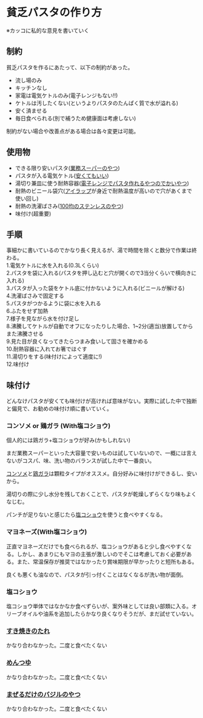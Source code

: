 # 貧乏パスタの作り方
※カッコに私的な意見を書いていく
## 制約
貧乏パスタを作るにあたって、以下の制約があった。
- 流し場のみ
- キッチンなし
- 家電は電気ケトルのみ(電子レンジもない!!)
- ケトルは汚したくない(というよりパスタのたんぱく質で水が溢れる)
- 安く済ませる
- 毎日食べられる(別で補うため健康面は考慮しない)

制約がない場合や改善点がある場合は各々変更は可能。
## 使用物
- できる限り安いパスタ([業務スーパーのやつ](https://www.gyomusuper.jp/onlineshop/products/detail/7529))
- パスタが入る電気ケトル([安くてもいい](https://amzn.asia/d/8pdgmhG))
- 湯切り兼皿に使う耐熱容器([電子レンジでパスタ作れるやつのでかいやつ](https://amzn.asia/d/jj1V8sK))
- 耐熱のビニール袋穴([アイラップ](https://www.imcjpn.co.jp/product/a/001_001.html)が身近で耐熱温度が高いので穴があくまで使い回し)
- 耐熱の洗濯ばさみ([100均のステンレスのやつ](https://netshop.cando-web.co.jp/view/item/000000002820))
- 味付け(超重要)
## 手順
事細かに書いているのでかなり長く見えるが、湯で時間を除くと数分で作業は終わる。  
1.電気ケトルに水を入れる(0.3Lくらい)  
2.パスタを袋に入れる(パスタを押し込むと穴が開くので3当分くらいで横向きに入れる)  
3.パスタが入った袋をケトル底に付かないように入れる(ビニールが解ける)  
4.洗濯ばさみで固定する  
5.パスタがつかるように袋に水を入れる  
6.ふたをせず加熱  
7.様子を見ながら水を付け足し  
8.沸騰してケトルが自動でオフになったりした場合、1~2分(適当)放置してからまた沸騰させる  
9.見た目が良くなってきたらつまみ食いして固さを確かめる  
10.耐熱容器に入れてお箸でほぐす  
11.湯切りをする(味付けによって適度に!)  
12.味付け  

## 味付け
どんなけパスタが安くても味付けが高ければ意味がない。実際に試した中で独断と偏見で、お勧めの味付け順に書いていく。
### コンソメ or 鶏ガラ (With塩コショウ)
個人的には鶏ガラ+塩コショウが好み(かもしれない)

まだ業務スーパーといった大容量で安いものは試していないので、一概には言えないがコスパ、味、洗い物のバランスが試した中で一番良い。

[コンソメ](https://www.ajinomoto.co.jp/products/detail/?ProductName=consomme_3)と[鶏ガラ](https://www.sbfoods.co.jp/products/detail/17979.html)は顆粒タイプがオススメ。自分好みに味付けができるし、安いから。

湯切りの際に少し水分を残しておくことで、パスタが乾燥しずらくなり味もよくなじむ。

パンチが足りないと感じたら[塩コショウ](https://www.sbfoods.co.jp/products/detail/15764.html)を使うと食べやすくなる。

### マヨネーズ(With塩コショウ)
正直マヨネーズだけでも食べられるが、塩コショウがあると少し食べやすくなる。しかし、あまりにもマヨの主張が激しいのでそこは考慮しておく必要がある。また、常温保存が推奨ではなかったり賞味期限が早かったりと短所もある。

良くも悪くも油なので、パスタが引っ付くことはなくなるが洗い物が面倒。

### 塩コショウ
塩コショウ単体ではなかなか食べずらいが、案外味としては良い部類に入る。オリーブオイルや油系を追加したらかなり良くなりそうだが、まだ試せていない。

### [すき焼きのたれ](https://www.ebarafoods.com/sp/sukiyaki/)
かなり合わなかった。二度と食べたくない
### [めんつゆ](https://www.ichibiki.co.jp/product/tsuyu-sauce/20119_1/)
かなり合わなかった。二度と食べたくない
### [まぜるだけのバジルのやつ](https://www.pietro.co.jp/products/detail/283)
かなり合わなかった。二度と食べたくない
